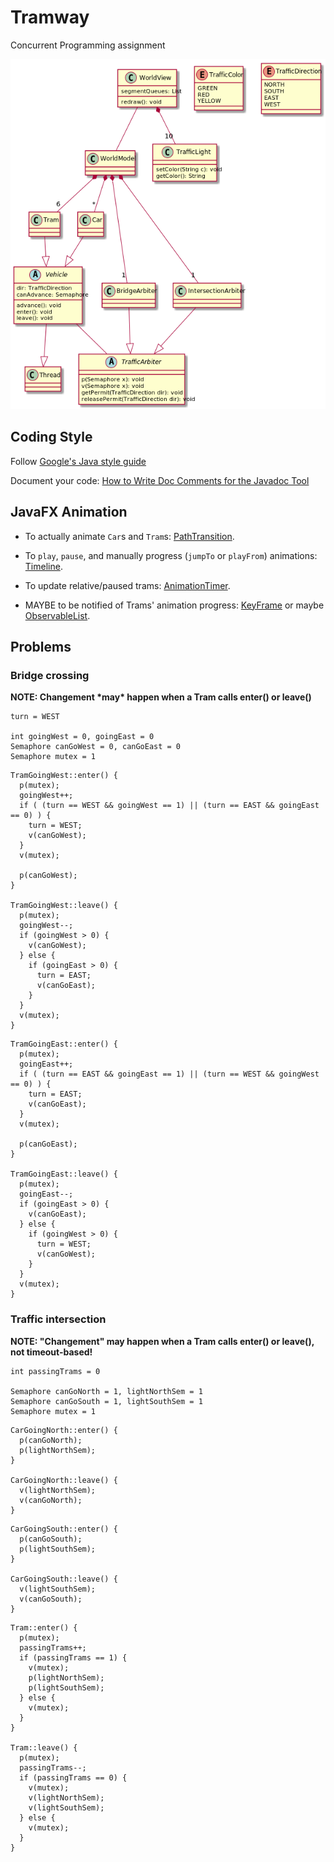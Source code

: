 # Tramway
Concurrent Programming assignment

![UML class diagrams](tramway-uml.png)

## Coding Style
Follow [Google's Java style guide](https://google.github.io/styleguide/javaguide.html)

Document your code: [How to Write Doc Comments for the Javadoc Tool](https://www.oracle.com/technetwork/articles/java/index-137868.html)


## JavaFX Animation
- To actually animate `Car`s and `Tram`s: [PathTransition](https://docs.oracle.com/javase/8/javafx/api/javafx/animation/PathTransition.html).

- To `play`, `pause`, and manually progress (`jumpTo` or `playFrom`) animations: [Timeline](https://docs.oracle.com/javase/8/javafx/api/javafx/animation/Timeline.html).

- To update relative/paused trams: [AnimationTimer](https://docs.oracle.com/javase/8/javafx/api/javafx/animation/AnimationTimer.html).

- MAYBE to be notified of Trams' animation progress: [KeyFrame](https://docs.oracle.com/javase/8/javafx/api/javafx/animation/KeyFrame.html) or maybe [ObservableList](https://docs.oracle.com/javase/8/javafx/api/javafx/collections/ObservableList.html).


## Problems

### Bridge crossing

**NOTE: Changement \*may\* happen when a Tram calls enter() or leave()**

```
turn = WEST

int goingWest = 0, goingEast = 0
Semaphore canGoWest = 0, canGoEast = 0
Semaphore mutex = 1
```

```
TramGoingWest::enter() {
  p(mutex);
  goingWest++;
  if ( (turn == WEST && goingWest == 1) || (turn == EAST && goingEast == 0) ) {
    turn = WEST;
    v(canGoWest);
  }
  v(mutex);

  p(canGoWest);
}

TramGoingWest::leave() {
  p(mutex);
  goingWest--;
  if (goingWest > 0) {
    v(canGoWest);
  } else {
    if (goingEast > 0) {
      turn = EAST;
      v(canGoEast);
    }
  }
  v(mutex);
}
```

```
TramGoingEast::enter() {
  p(mutex);
  goingEast++;
  if ( (turn == EAST && goingEast == 1) || (turn == WEST && goingWest == 0) ) {
    turn = EAST;
    v(canGoEast);
  }
  v(mutex);

  p(canGoEast);
}

TramGoingEast::leave() {
  p(mutex);
  goingEast--;
  if (goingEast > 0) {
    v(canGoEast);
  } else {
    if (goingWest > 0) {
      turn = WEST;
      v(canGoWest);
    }
  }
  v(mutex);
}
```

### Traffic intersection

**NOTE: "Changement" may happen when a Tram calls enter() or leave(), not timeout-based!**

```
int passingTrams = 0

Semaphore canGoNorth = 1, lightNorthSem = 1
Semaphore canGoSouth = 1, lightSouthSem = 1
Semaphore mutex = 1
```

```
CarGoingNorth::enter() {
  p(canGoNorth);
  p(lightNorthSem);
}

CarGoingNorth::leave() {
  v(lightNorthSem);
  v(canGoNorth);
}
```

```
CarGoingSouth::enter() {
  p(canGoSouth);
  p(lightSouthSem);
}

CarGoingSouth::leave() {
  v(lightSouthSem);
  v(canGoSouth);
}
```

```
Tram::enter() {
  p(mutex);
  passingTrams++;
  if (passingTrams == 1) {
    v(mutex);
    p(lightNorthSem);
    p(lightSouthSem);
  } else {
    v(mutex);
  }
}

Tram::leave() {
  p(mutex);
  passingTrams--;
  if (passingTrams == 0) {
    v(mutex);
    v(lightNorthSem);
    v(lightSouthSem);
  } else {
    v(mutex);
  }
}
```
